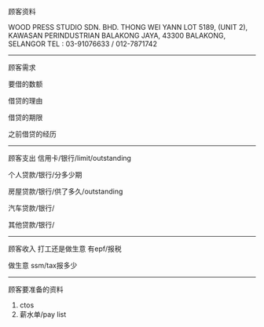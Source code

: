 顾客资料

WOOD PRESS STUDIO SDN. BHD. 
THONG WEI YANN
LOT 5189, (UNIT 2), KAWASAN PERINDUSTRIAN BALAKONG JAYA, 43300 BALAKONG, SELANGOR TEL : 03-91076633 / 012-7871742

-----------------
顾客需求


要借的数额

借贷的理由

借贷的期限

之前借贷的经历


--------------
顾客支出
信用卡/银行/limit/outstanding


个人贷款/银行/分多少期

房屋贷款/银行/供了多久/outstanding

汽车贷款/银行/


其他贷款/银行/

-----------
顾客收入
打工还是做生意
有epf/报税

做生意 ssm/tax报多少

-------
顾客要准备的资料
1. ctos
2. 薪水单/pay list





